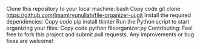 Clone this repository to your local machine:
bash
Copy code
git clone https://github.com/ImamIryunullah/file-organizer-ui.git
Install the required dependencies:
Copy code
pip install tkinter
Run the Python script to start organizing your files:
Copy code
python fileorganizer.py
Contributing:
Feel free to fork this project and submit pull requests. Any improvements or bug fixes are welcome!

